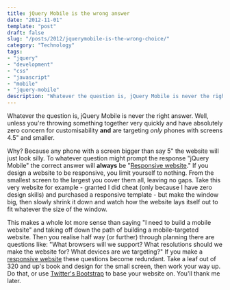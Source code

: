 ```yaml
---
title: jQuery Mobile is the wrong answer
date: "2012-11-01"
template: "post"
draft: false
slug: "/posts/2012/jquerymobile-is-the-wrong-choice/"
category: "Technology"
tags:
- "jquery"
- "development"
- "css"
- "javascript"
- "mobile"
- "jquery-mobile"
description: "Whatever the question is, jQuery Mobile is never the right answer. Well, unless you're throwing something together very quickly and have absolutely zero concern for customisability **and** are targeting *only* phones with screens 4.5' and smaller."
---
```

Whatever the question is, jQuery Mobile is never the right answer. Well, unless you're throwing something together very quickly and have absolutely zero concern for customisability **and** are targeting *only* phones with screens 4.5" and smaller.

Why? Because any phone with a screen bigger than say 5" the website will just look silly. To whatever question might prompt the response "jQuery Mobile" the correct answer will **always** be "[Responsive website](http://en.wikipedia.org/wiki/Responsive_web_design)."  If you design a website to be responsive, you limit yourself to nothing. From the smallest screen to the largest you cover them all, leaving no gaps.  Take this very website for example - granted I did cheat (only because I have zero design skills) and purchased a responsive template - but make the window big, then slowly shrink it down and watch how the website lays itself out to fit whatever the size of the window.

This makes a whole lot more sense than saying "I need to build a mobile website" and taking off down the path of building a mobile-targeted website. Then you realise half way (or further) through planning there are questions like: "What browsers will we support? What resolutions should we make the website for? What devices are we targeting?" If you make a [responsive website](http://stuffandnonsense.co.uk/projects/320andup/) these questions become redundant. Take a leaf out of 320 and up's book and design for the small screen, then work your way up. Do that, or use [Twitter's Bootstrap](http://twitter.github.com/bootstrap/) to base your website on. You'll thank me later.
